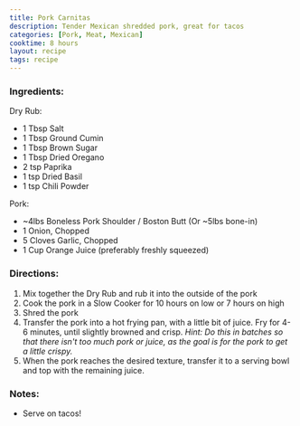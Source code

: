 ```yaml
---
title: Pork Carnitas
description: Tender Mexican shredded pork, great for tacos
categories: [Pork, Meat, Mexican]
cooktime: 8 hours
layout: recipe
tags: recipe
---
```


### Ingredients:

Dry Rub:
- 1 Tbsp Salt
- 1 Tbsp Ground Cumin
- 1 Tbsp Brown Sugar
- 1 Tbsp Dried Oregano
- 2 tsp Paprika 
- 1 tsp Dried Basil 
- 1 tsp Chili Powder

Pork:
- ~4lbs Boneless Pork Shoulder / Boston Butt (Or ~5lbs bone-in)
- 1 Onion, Chopped
- 5 Cloves Garlic, Chopped
- 1 Cup Orange Juice (preferably freshly squeezed)

### Directions:

1. Mix together the Dry Rub and rub it into the outside of the pork
2. Cook the pork in a Slow Cooker for 10 hours on low or 7 hours on high
3. Shred the pork
4. Transfer the pork into a hot frying pan, with a little bit of juice. Fry for 4-6 minutes, until slightly browned and crisp. _Hint: Do this in batches so that there isn't too much pork or juice, as the goal is for the pork to get a little crispy._
5. When the pork reaches the desired texture, transfer it to a serving bowl and top with the remaining juice.

### Notes:

- Serve on tacos!